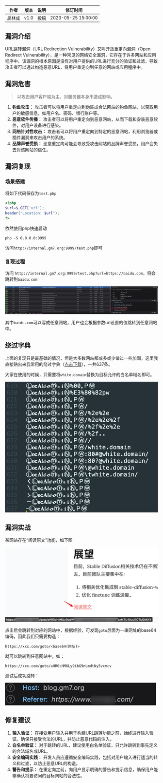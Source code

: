 | 作者   | 版本 | 说明 | 修订时间            |
| ------ | ---- | ---- | ------------------- |
| 屈林成 | v1.0 | 投稿 | 2023-05-25 15:00:00 |

## 漏洞介绍

URL跳转漏洞（URL Redirection Vulnerability）又叫开放重定向漏洞（Open Redirect Vulnerability），是一种常见的网络安全漏洞，它存在于许多网站和应用程序中。该漏洞的根本原因是没有对用户提供的URL进行充分的验证和过滤，导致攻击者可以通过构造恶意URL，将用户重定向到任意的网站或应用程序中。

## 漏洞危害

> 以攻击用户客户端为主，对服务器本身不造成影响。

1. **钓鱼攻击：** 攻击者可以将用户重定向到伪装成合法网站的钓鱼网站，以获取用户的敏感信息，如用户名、密码、银行账户等。
2. **恶意软件传播：** 攻击者可以将用户重定向到恶意网站，从而下载和安装恶意软件，对用户设备进行感染。
3. **网络针对性攻击：** 攻击者可以将用户重定向到特定的恶意网站，利用浏览器或插件漏洞来攻击用户的系统。
4. **品牌声誉受损：** 恶意重定向可能会导致受攻击网站的品牌声誉受损，用户会失去对该网站的信任。

## 漏洞复现

### 场景搭建

将如下代码保存为`test.php`

```php
<?php
$url=$_GET['url'];
header("Location: $url");
?>
```

依然使用php快速启动

```shell
php -S 0.0.0.0:9999
```

访问`http://internal.gm7.org:9999/test.php`即可

### 复现过程

访问 `http://internal.gm7.org:9999/test.php?url=https://baidu.com`，将会跳转到`baidu.com`

![jump](README.assets/image-20230523下午122738159.png)

其中`baidu.com`可以写成任意网站，用户也会根据参数url设置的值跳转到任意网站中。

## 绕过字典

上面的复现只是最基础的情况，但是大多数网站都或多或少做过一些加固，这里我直接贴出来我常用的绕过字典（[点击下载](README.assets/open-redirects.txt)），一共637条。

大家在使用的时候，只需要将`white.domain`替换为目标允许的白名单域名即可。

![dict](README.assets/image-20230523下午35123640.png)



## 漏洞实战

某网站存在“阅读原文”功能，如下图

![阅读原文](README.assets/image-20230523下午33247300.png)

点击后会跳转到对应的网站中，根据经验，可发现`goto`后面为一串网址的base64编码，因此我们只需要构造：

```
https://xxx.com/goto/<base64(网址)>
```

就可以跳转到任意网站中，如：

```
https://xxx.com/goto/aHR0cHM6Ly9ibG9nLmdtNy5vcmcv
```

测试后成功跳转：

![success](README.assets/image-20230523下午34636469.png)

## 修复建议

1. **输入验证：** 在接受用户输入并用于构建URL跳转功能之前，始终进行输入验证。确保只接受合法的URL，并防止恶意代码的注入。
2. **白名单验证：** 对于跳转的URL，建议使用白名单验证，只允许跳转到事先定义的合法域名或URL。
3. **安全编码实践：** 开发人员应遵循安全编码实践，包括对用户输入进行适当的转义和过滤，以防止恶意URL的构造。
4. **警告和提示：** 在重定向之前，向用户显示明确的警告和提示信息，确保用户能够确认将要访问的目标网站的合法性。